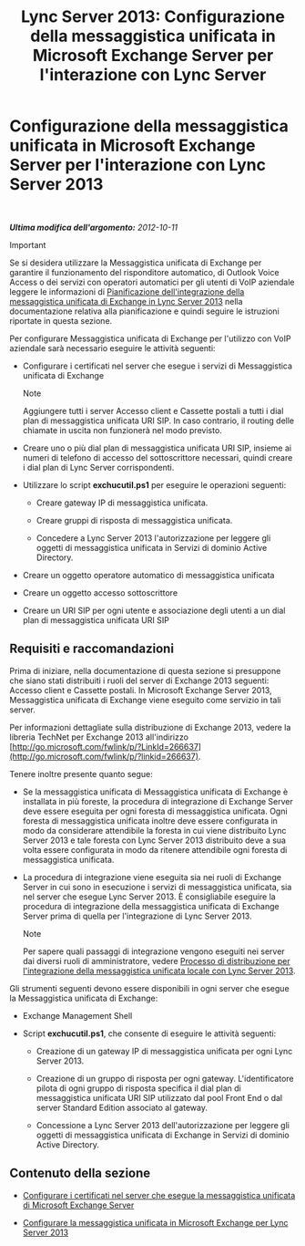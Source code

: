 ﻿---
title: "Lync Server 2013: Configurazione della messaggistica unificata in Microsoft Exchange Server per l'interazione con Lync Server"
TOCTitle: Configurazione della messaggistica unificata in Microsoft Exchange Server per l'interazione con Lync Server 2013
ms:assetid: 058da9c4-23af-4ddb-9f63-70133a8aafc6
ms:mtpsurl: https://technet.microsoft.com/it-it/library/Gg398106(v=OCS.15)
ms:contentKeyID: 49299552
ms.date: 08/24/2015
mtps_version: v=OCS.15
ms.translationtype: HT
---

# Configurazione della messaggistica unificata in Microsoft Exchange Server per l'interazione con Lync Server 2013

 

_**Ultima modifica dell'argomento:** 2012-10-11_

> [!IMPORTANT]  
> Se si desidera utilizzare la Messaggistica unificata di Exchange per garantire il funzionamento del risponditore automatico, di Outlook Voice Access o dei servizi con operatori automatici per gli utenti di VoIP aziendale leggere le informazioni di <a href="lync-server-2013-planning-for-exchange-unified-messaging-integration.md">Pianificazione dell'integrazione della messaggistica unificata di Exchange in Lync Server 2013</a> nella documentazione relativa alla pianificazione e quindi seguire le istruzioni riportate in questa sezione.

Per configurare Messaggistica unificata di Exchange per l'utilizzo con VoIP aziendale sarà necessario eseguire le attività seguenti:

  - Configurare i certificati nel server che esegue i servizi di Messaggistica unificata di Exchange
    

    > [!NOTE]
    > Aggiungere tutti i server Accesso client e Cassette postali a tutti i dial plan di messaggistica unificata URI SIP. In caso contrario, il routing delle chiamate in uscita non funzionerà nel modo previsto.



  - Creare uno o più dial plan di messaggistica unificata URI SIP, insieme ai numeri di telefono di accesso del sottoscrittore necessari, quindi creare i dial plan di Lync Server corrispondenti.

  - Utilizzare lo script **exchucutil.ps1** per eseguire le operazioni seguenti:
    
      - Creare gateway IP di messaggistica unificata.
    
      - Creare gruppi di risposta di messaggistica unificata.
    
      - Concedere a Lync Server 2013 l'autorizzazione per leggere gli oggetti di messaggistica unificata in Servizi di dominio Active Directory.

  - Creare un oggetto operatore automatico di messaggistica unificata

  - Creare un oggetto accesso sottoscrittore

  - Creare un URI SIP per ogni utente e associazione degli utenti a un dial plan di messaggistica unificata URI SIP

## Requisiti e raccomandazioni

Prima di iniziare, nella documentazione di questa sezione si presuppone che siano stati distribuiti i ruoli del server di Exchange 2013 seguenti: Accesso client e Cassette postali. In Microsoft Exchange Server 2013, Messaggistica unificata di Exchange viene eseguito come servizio in tali server.

Per informazioni dettagliate sulla distribuzione di Exchange 2013, vedere la libreria TechNet per Exchange 2013 all'indirizzo [http://go.microsoft.com/fwlink/p/?LinkId=266637](http://go.microsoft.com/fwlink/p/?linkid=266637).

Tenere inoltre presente quanto segue:

  - Se la messaggistica unificata di Messaggistica unificata di Exchange è installata in più foreste, la procedura di integrazione di Exchange Server deve essere eseguita per ogni foresta di messaggistica unificata. Ogni foresta di messaggistica unificata inoltre deve essere configurata in modo da considerare attendibile la foresta in cui viene distribuito Lync Server 2013 e tale foresta con Lync Server 2013 distribuito deve a sua volta essere configurata in modo da ritenere attendibile ogni foresta di messaggistica unificata.

  - La procedura di integrazione viene eseguita sia nei ruoli di Exchange Server in cui sono in esecuzione i servizi di messaggistica unificata, sia nel server che esegue Lync Server 2013. È consigliabile eseguire la procedura di integrazione della messaggistica unificata di Exchange Server prima di quella per l'integrazione di Lync Server 2013.
    

    > [!NOTE]
    > Per sapere quali passaggi di integrazione vengono eseguiti nei server dai diversi ruoli di amministratore, vedere <A href="lync-server-2013-deployment-process-for-integrating-on-premises-unified-messaging.md">Processo di distribuzione per l'integrazione della messaggistica unificata locale con Lync Server 2013</A>.



Gli strumenti seguenti devono essere disponibili in ogni server che esegue la Messaggistica unificata di Exchange:

  - Exchange Management Shell

  - Script **exchucutil.ps1**, che consente di eseguire le attività seguenti:
    
      - Creazione di un gateway IP di messaggistica unificata per ogni Lync Server 2013.
    
      - Creazione di un gruppo di risposta per ogni gateway. L'identificatore pilota di ogni gruppo di risposta specifica il dial plan di messaggistica unificata URI SIP utilizzato dal pool Front End o dal server Standard Edition associato al gateway.
    
      - Concessione a Lync Server 2013 dell'autorizzazione per leggere gli oggetti di messaggistica unificata di Exchange in Servizi di dominio Active Directory.

## Contenuto della sezione

  - [Configurare i certificati nel server che esegue la messaggistica unificata di Microsoft Exchange Server](lync-server-2013-configure-certificates-on-the-server-running-microsoft-exchange-server-unified-messaging.md)

  - [Configurare la messaggistica unificata in Microsoft Exchange per Lync Server 2013](lync-server-2013-configure-unified-messaging-on-microsoft-exchange.md)

